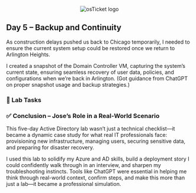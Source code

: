 <p align="center">
<img src="https://i.imgur.com/pqTjnLb.png" alt="osTicket logo"/>
</p>

## Day 5 – Backup and Continuity

As construction delays pushed us back to Chicago temporarily, I needed to ensure the current system setup could be restored once we return to Arlington Heights.

I created a snapshot of the Domain Controller VM, capturing the system’s current state, ensuring seamless recovery of user data, policies, and configurations when we’re back in Arlington. (Got guidance from ChatGPT on proper snapshot usage and backup strategies.)

### 🧪 Lab Tasks

### ✅ Conclusion – Jose’s Role in a Real-World Scenario
This five-day Active Directory lab wasn’t just a technical checklist—it became a dynamic case study for what real IT professionals face: provisioning new infrastructure, managing users, securing sensitive data, and preparing for disaster recovery.

I used this lab to solidify my Azure and AD skills, build a deployment story I could confidently walk through in an interview, and sharpen my troubleshooting instincts. Tools like ChatGPT were essential in helping me think through real-world context, confirm steps, and make this more than just a lab—it became a professional simulation.

